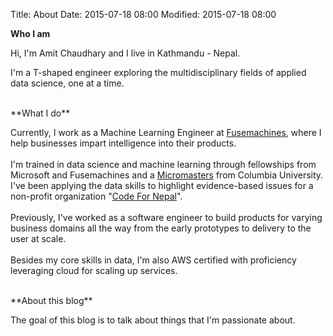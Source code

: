 Title: About
Date: 2015-07-18 08:00
Modified: 2015-07-18 08:00

**Who I am**  

Hi, I'm Amit Chaudhary and I live in Kathmandu - Nepal.  
  
I'm  a T-shaped engineer exploring the multidisciplinary fields of applied data science, one at a time.

<br>
**What I do**  

Currently, I work as a Machine Learning Engineer at [Fusemachines](https://fusemachines.com), where I help businesses impart intelligence into their products.  
<br>
I'm trained in data science and machine learning through fellowships from Microsoft and Fusemachines and a [Micromasters](https://www.edx.org/micromasters/columbiax-artificial-intelligence) from Columbia University. I've been applying the data skills to highlight evidence-based issues for a non-profit organization "[Code For Nepal](https://codefornepal.org/)".  
<br>
Previously, I've worked as a software engineer to build products for varying business domains all the way from the early prototypes to delivery to the user at scale.  
<br>
Besides my core skills in data, I'm also AWS certified with proficiency leveraging cloud for scaling up services. 

<br>
**About this blog**  

The goal of this blog is to talk about things that I'm passionate about.
